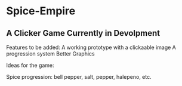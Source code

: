 # Spice-Empire
A Clicker Game Currently in Devolpment
---------------------------------------

Features to be added:
  A working prototype with a clickaable image
  A progression system
  Better Graphics

Ideas for the game:

  Spice progression:
    bell pepper,
    salt,
    pepper,
    halepeno,
    etc.
  
